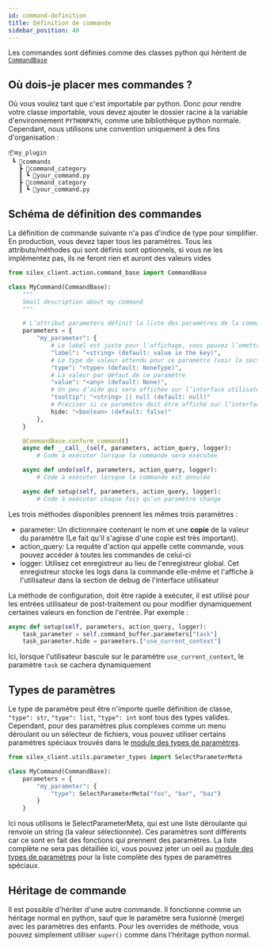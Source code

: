 ```yaml
---
id: command-definition
title: Définition de commande
sidebar_position: 40
---
```


Les commandes sont définies comme des classes python qui héritent de [`CommandBase`](https://github.com/ArtFXDev/silex_client/blob/dev/silex_client/action/command_base.py)

## Où dois-je placer mes commandes ?

Où vous voulez tant que c'est importable par python. Donc pour rendre votre classe importable, vous devez ajouter le dossier racine à la variable d'environnement `PYTHONPATH`, comme une bibliothèque python normale. Cependant, nous utilisons une convention uniquement à des fins d'organisation :

```
📦my_plugin
 ┗ 📂commands
   ┣ 📂command_category
   ┃ ┗ 📜your_command.py
   ┣ 📂command_category
   ┃ ┗ 📜your_command.py
```

## Schéma de définition des commandes

La définition de commande suivante n'a pas d'indice de type pour simplifier. En production, vous devez taper tous les paramètres.
Tous les attributs/méthodes qui sont définis sont optionnels, si vous ne les implémentez pas, ils ne feront rien et auront des valeurs vides

```python
from silex_client.action.command_base import CommandBase

class MyCommand(CommandBase):
    """
    Small description about my command
    """

    # L’attribut parameters définit la liste des paramètres de la commande
    parameters = {
        "my_parameter": {
            # Le label est juste pour l'affichage, vous pouvez l’omettre, dans ce cas le nom sera utilisé (la key de cette commande)
            "label": "<string> (default: value in the key)",
            # Le type de valeur attendu pour ce paramètre (voir la section types de paramètres plus bas)
            "type": "<type> (default: NoneType)",
            # La valeur par défaut de ce paramètre
            "value": "<any> (default: None)",
            # Un peu d’aide qui sera affichée sur l’interface utilisateur
            "tooltip": "<string> || null (default: null)"
            # Préciser si ce paramètre doit être affiché sur l’interface utilisateur
            hide: "<boolean> (default: false)"
        },
    }

    @CommandBase.conform_command()
    async def __call__(self, parameters, action_query, logger):
        # Code à exécuter lorsque la commande sera exécutée

    async def undo(self, parameters, action_query, logger):
        # Code à exécuter lorsque la commande est annulée

    async def setup(self, parameters, action_query, logger):
        # Code à exécuter chaque fois qu’un paramètre change
```

Les trois méthodes disponibles prennent les mêmes trois paramètres :

- parameter: Un dictionnaire contenant le nom et une **copie** de la valeur du paramètre (Le fait qu'il s'agisse d'une copie est très important).
- action_query: La requête d'action qui appelle cette commande, vous pouvez accéder à toutes les commandes de celui-ci
- logger: Utilisez cet enregistreur au lieu de l'enregistreur global. Cet enregistreur stocke les logs dans la commande elle-même et l'affiche à l'utilisateur dans la section de debug de l'interface utilisateur

La méthode de configuration, doit être rapide à exécuter, il est utilisé pour les entrées utilisateur de post-traitement ou pour modifier dynamiquement certaines valeurs en fonction de l'entrée. Par exemple :

```python
async def setup(self, parameters, action_query, logger):
    task_parameter = self.command_buffer.parameters["task"]
    task_parameter.hide = parameters.["use_current_context"]
```

Ici, lorsque l'utilisateur bascule sur le paramètre `use_current_context`, le paramètre `task` se cachera dynamiquement

## Types de paramètres

Le type de paramètre peut être n'importe quelle définition de classe, `"type": str`, `"type": list`, `"type": int` sont tous des types valides.
Cependant, pour des paramètres plus complexes comme un menu déroulant ou un sélecteur de fichiers, vous pouvez utiliser certains paramètres spéciaux trouvés dans le [module des types de paramètres](https://github.com/ArtFXDev/silex_client/blob/dev/silex_client/utils/parameter_types.py).

```python
from silex_client.utils.parameter_types import SelectParameterMeta

class MyCommand(CommandBase):
    parameters = {
        "my_parameter": {
            "type": SelectParameterMeta("foo", "bar", "baz")
        }
    }
```

Ici nous utilisons le SelectParameterMeta, qui est une liste déroulante qui renvoie un string (la valeur sélectionnée). Ces paramètres sont différents car ce sont en fait des fonctions qui prennent des paramètres. La liste complète ne sera pas détaillée ici, vous pouvez jeter un oeil au [module des types de paramètres](https://github.com/ArtFXDev/silex_client/blob/dev/silex_client/utils/parameter_types.py) pour la liste complète des types de paramètres spéciaux.

## Héritage de commande

Il est possible d'hériter d'une autre commande. Il fonctionne comme un héritage normal en python, sauf que le paramètre sera fusionné (merge) avec les paramètres des enfants. Pour les overrides de méthode, vous pouvez simplement utiliser `super()` comme dans l'héritage python normal.

